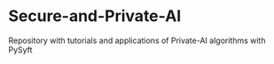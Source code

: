 # Secure-and-Private-AI
Repository with tutorials and applications of Private-AI algorithms with PySyft
